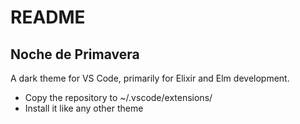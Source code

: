 # README

## Noche de Primavera

A dark theme for VS Code, primarily for Elixir and Elm development.

* Copy the repository to ~/.vscode/extensions/
* Install it like any other theme
